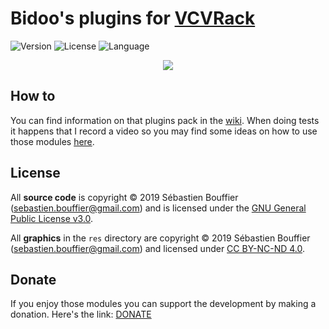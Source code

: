 # Bidoo's plugins for [VCVRack](https://vcvrack.com)

<!-- Version and License Badges -->
![Version](https://img.shields.io/badge/version-1.1.10-green.svg?style=flat-square)
![License](https://img.shields.io/badge/license-BSD3-blue.svg?style=flat-square)
![Language](https://img.shields.io/badge/language-C++-yellow.svg?style=flat-square)

<p align="center">
   <img src="https://github.com/sebastien-bouffier/Bidoo/blob/v1.0/images/pack.png"/>
</p>

## How to

You can find information on that plugins pack in the [wiki](https://github.com/sebastien-bouffier/Bidoo/wiki). When doing tests it happens that I record a video so you may find some ideas on how to use those modules [here](https://www.youtube.com/bidoo).

## License

All **source code** is copyright © 2019 Sébastien Bouffier (sebastien.bouffier@gmail.com) and is licensed under the [GNU General Public License v3.0](LICENSE.txt).

All **graphics** in the `res` directory are copyright © 2019 Sébastien Bouffier (sebastien.bouffier@gmail.com) and licensed under [CC BY-NC-ND 4.0](https://creativecommons.org/licenses/by-nc-nd/4.0/).

## Donate

If you enjoy those modules you can support the development by making a donation. Here's the link: [DONATE](https://paypal.me/sebastienbouffier)
